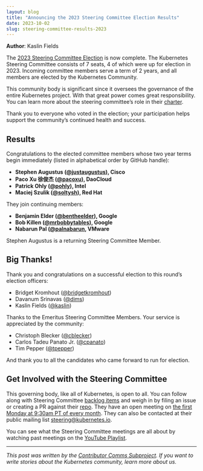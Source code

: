 ```yaml
---
layout: blog
title: "Announcing the 2023 Steering Committee Election Results"
date: 2023-10-02
slug: steering-committee-results-2023
---
```


**Author**: Kaslin Fields

The [2023 Steering Committee Election](https://github.com/kubernetes/community/tree/master/events/elections/2023) is now complete. The Kubernetes Steering Committee consists of 7 seats, 4 of which were up for election in 2023. Incoming committee members serve a term of 2 years, and all members are elected by the Kubernetes Community.

This community body is significant since it oversees the governance of the entire Kubernetes project. With that great power comes great responsibility. You can learn more about the steering committee’s role in their [charter](https://github.com/kubernetes/steering/blob/master/charter.md).

Thank you to everyone who voted in the election; your participation helps support the community’s continued health and success.

## Results

Congratulations to the elected committee members whose two year terms begin immediately (listed in alphabetical order by GitHub handle):

* **Stephen Augustus ([@justaugustus](https://github.com/justaugustus)), Cisco**
* **Paco Xu 徐俊杰 ([@pacoxu](https://github.com/pacoxu)), DaoCloud**
* **Patrick Ohly ([@pohly](https://github.com/pohly)), Intel**
* **Maciej Szulik ([@soltysh](https://github.com/soltysh)), Red Hat**

They join continuing members:

* **Benjamin Elder ([@bentheelder](https://github.com/bentheelder)), Google**
* **Bob Killen ([@mrbobbytables](https://github.com/mrbobbytables)), Google**
* **Nabarun Pal ([@palnabarun](https://github.com/palnabarun), VMware**

Stephen Augustus is a returning Steering Committee Member.

## Big Thanks!

Thank you and congratulations on a successful election to this round’s election officers:

* Bridget Kromhout ([@bridgetkromhout](https://github.com/bridgetkromhout))
* Davanum Srinavas ([@dims](https://github.com/dims))
* Kaslin Fields ([@kaslin](https://github.com/kaslin))


Thanks to the Emeritus Steering Committee Members. Your service is appreciated by the community:


* Christoph Blecker ([@cblecker](https://github.com/cblecker))
* Carlos Tadeu Panato Jr. ([@cpanato](https://github.com/cpanato))
* Tim Pepper ([@tpepper](https://github.com/tpepper))


And thank you to all the candidates who came forward to run for election.

## Get Involved with the Steering Committee

This governing body, like all of Kubernetes, is open to all. You can follow along with Steering Committee [backlog items](https://github.com/orgs/kubernetes/projects/40) and weigh in by filing an issue or creating a PR against their [repo](https://github.com/kubernetes/steering). They have an open meeting on [the first Monday at 9:30am PT of every month](https://github.com/kubernetes/steering). They can also be contacted at their public mailing list steering@kubernetes.io.

You can see what the Steering Committee meetings are all about by watching past meetings on the [YouTube Playlist](https://www.youtube.com/playlist?list=PL69nYSiGNLP1yP1B_nd9-drjoxp0Q14qM).

---

_This post was written by the [Contributor Comms Subproject](https://github.com/kubernetes/community/tree/master/communication/contributor-comms). If you want to write stories about the Kubernetes community, learn more about us._
